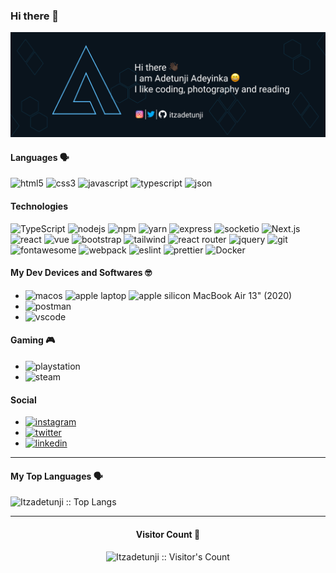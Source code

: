 ### Hi there 👋

![Banner](https://github.com/Itzadetunji/Itzadetunji/blob/main/Banner.jpg)

<h4>Languages 🗣️</h4>

![html5](https://img.shields.io/badge/HTML5-E34F26?style=for-the-badge&logo=html5&logoColor=white)
![css3](https://img.shields.io/badge/CSS3-1572B6?style=for-the-badge&logo=css3&logoColor=white)
![javascript](https://img.shields.io/badge/JavaScript-323330?style=for-the-badge&logo=javascript&logoColor=F7DF1E)
![typescript](https://img.shields.io/badge/TypeScript-007ACC?style=for-the-badge&logo=typescript&logoColor=white)
![json](https://img.shields.io/badge/json-5E5C5C?style=for-the-badge&logo=json&logoColor=white)

<h4>Technologies</h4>

![TypeScript](https://img.shields.io/static/v1?style=for-the-badge&message=TypeScript&color=3178C6&logo=TypeScript&logoColor=FFFFFF)
![nodejs](https://img.shields.io/badge/Node.js-339933?style=for-the-badge&logo=nodedotjs&logoColor=white)
![npm](https://img.shields.io/badge/npm-CB3837?style=for-the-badge&logo=npm&logoColor=white)
![yarn](https://img.shields.io/badge/Yarn-2C8EBB?style=for-the-badge&logo=yarn&logoColor=white)
![express](https://img.shields.io/badge/Express.js-000000?style=for-the-badge&logo=express&logoColor=white)
![socketio](https://img.shields.io/badge/Socket.io-010101?&style=for-the-badge&logo=Socket.io&logoColor=white)
![Next.js](https://img.shields.io/static/v1?style=for-the-badge&message=Next.js&color=000000&logo=Next.js&logoColor=FFFFFF)
![react](https://img.shields.io/badge/React-20232A?style=for-the-badge&logo=react&logoColor=61DAFB)
![vue](https://img.shields.io/badge/Vue.js-35495E?style=for-the-badge&logo=vuedotjs&logoColor=4FC08D)
![bootstrap](https://img.shields.io/badge/Bootstrap-563D7C?style=for-the-badge&logo=bootstrap&logoColor=white)
![tailwind](https://img.shields.io/badge/Tailwind_Css-06B6D4?style=for-the-badge&logo=tailwind&logoColor=white)
![react router](https://img.shields.io/badge/React_Router-CA4245?style=for-the-badge&logo=react-router&logoColor=white)
![jquery](https://img.shields.io/badge/jQuery-0769AD?style=for-the-badge&logo=jquery&logoColor=white)
![git](https://img.shields.io/badge/Git-F05032?style=for-the-badge&logo=git&logoColor=white)
![fontawesome](https://img.shields.io/badge/Font_Awesome-339AF0?style=for-the-badge&logo=fontawesome&logoColor=white)
![webpack](https://img.shields.io/badge/Webpack-8DD6F9?style=for-the-badge&logo=Webpack&logoColor=white)
![eslint](https://img.shields.io/badge/eslint-3A33D1?style=for-the-badge&logo=eslint&logoColor=white)
![prettier](https://img.shields.io/badge/prettier-1A2C34?style=for-the-badge&logo=prettier&logoColor=F7BA3E)
![Docker](https://img.shields.io/static/v1?style=for-the-badge&message=Docker&color=2496ED&logo=Docker&logoColor=FFFFFF)

<h4>My Dev Devices and Softwares 🤓</h4>

- ![macos](https://img.shields.io/badge/mac%20os-000000?style=for-the-badge&logo=apple&logoColor=white) ![apple laptop](https://img.shields.io/badge/Apple-laptop-999999?style=for-the-badge&logo=apple&logoColor=white) ![apple silicon](https://img.shields.io/badge/Apple-Apple_Silicon-FFFFFF?style=for-the-badge&logo=apple&logoColor=white) MacBook Air 13" (2020)
- ![postman](https://img.shields.io/badge/Postman-FF6C37?style=for-the-badge&logo=Postman&logoColor=white)
- ![vscode](https://img.shields.io/badge/Visual_Studio_Code-0078D4?style=for-the-badge&logo=visual%20studio%20code&logoColor=white)

<h4>Gaming 🎮</h4>

- ![playstation](https://img.shields.io/badge/Playstation-003791?style=for-the-badge&logo=playstation&logoColor=white)
- ![steam](https://img.shields.io/badge/Steam-000000?style=for-the-badge&logo=steam&logoColor=white)

<h4>Social</h4>

- [![instagram](https://img.shields.io/badge/instagram-E4405F?style=for-the-badge&logo=instagram&logoColor=white)](https://instagram.com/itzadetunji)
- [![twitter](https://img.shields.io/badge/twitter-1DA1F2?style=for-the-badge&logo=twitter&logoColor=white)](https://twitter.com/itzadetunji1)
- [![linkedin](https://img.shields.io/badge/Linked_in-30363D?style=for-the-badge&logo=linked-ins&logoColor=#white)](https://www.linkedin.com/in/adetunji-adeyinka-8aa5311b9/?lipi=urn%3Ali%3Apage%3Amynetwork_index%3B549fe3da-525d-4319-8cd0-33662255fbb6)

---

<h4 align="left">My Top Languages 🗣️</h4>

<p align="left"><img src="https://github-readme-stats.vercel.app/api/top-langs/?username=Itzadetunji&langs_count=10&theme=tokyonight&layout=compact" alt="Itzadetunji :: Top Langs" /></p>

---

<h4 align="center">Visitor Count 👀 </h4>
<p align="center"><img src="https://profile-counter.glitch.me/{Itzadetunji}/count.svg" alt="Itzadetunji :: Visitor's Count" /></p>

